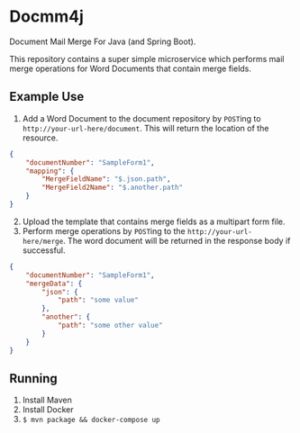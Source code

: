 # Docmm4j

Document Mail Merge For Java (and Spring Boot).

This repository contains a super simple microservice which performs
mail merge operations for Word Documents that contain merge fields.

## Example Use

1. Add a Word Document to the document repository by `POST`ing to
   `http://your-url-here/document`. This will return the location
   of the resource.

```json
{
    "documentNumber": "SampleForm1",
    "mapping": {
        "MergeFieldName": "$.json.path",
        "MergeField2Name": "$.another.path"
    }
}
```

2. Upload the template that contains merge fields
   as a multipart form file.
3. Perform merge operations by `POST`ing to the
   `http://your-url-here/merge`. The word document will be returned
   in the response body if successful.

```json
{
    "documentNumber": "SampleForm1",
    "mergeData": {
        "json": {
            "path": "some value"
        },
        "another": {
            "path": "some other value"
        }
    }
}
```


## Running

1. Install Maven
2. Install Docker
3. `$ mvn package && docker-compose up`



